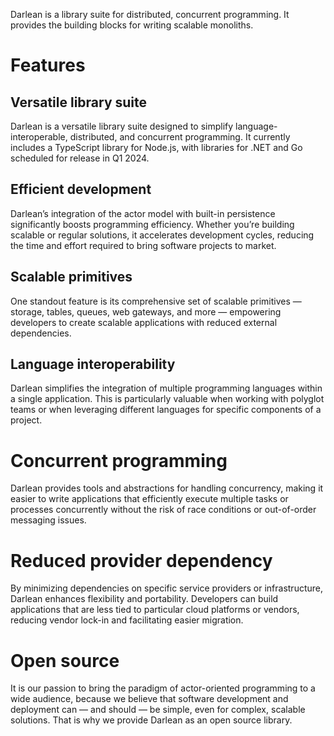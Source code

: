 Darlean is a library suite for distributed, concurrent programming. It provides the building blocks for writing scalable monoliths.

# Features

## Versatile library suite
Darlean is a versatile library suite designed to simplify language-interoperable, distributed, and concurrent programming. It currently includes a TypeScript library for Node.js, with libraries for .NET and Go scheduled for release in Q1 2024.

## Efficient development
Darlean’s integration of the actor model with built-in persistence significantly boosts programming efficiency. Whether you’re building scalable or regular solutions, it accelerates development cycles, reducing the time and effort required to bring software projects to market.

## Scalable primitives
One standout feature is its comprehensive set of scalable primitives — storage, tables, queues, web gateways, and more — empowering developers to create scalable applications with reduced external dependencies.

## Language interoperability
Darlean simplifies the integration of multiple programming languages within a single application. This is particularly valuable when working with polyglot teams or when leveraging different languages for specific components of a project.

# Concurrent programming
Darlean provides tools and abstractions for handling concurrency, making it easier to write applications that efficiently execute multiple tasks or processes concurrently without the risk of race conditions or out-of-order messaging issues.

# Reduced provider dependency
By minimizing dependencies on specific service providers or infrastructure, Darlean enhances flexibility and portability. Developers can build applications that are less tied to particular cloud platforms or vendors, reducing vendor lock-in and facilitating easier migration.

# Open source
It is our passion to bring the paradigm of actor-oriented programming to a wide audience, because we believe that software development and deployment can — and should — be simple, even for complex, scalable solutions. That is why we provide Darlean as an open source library.
